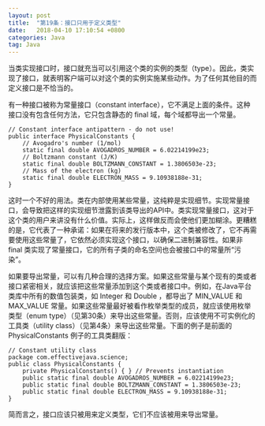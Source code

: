 ```yaml
---
layout: post
title:  "第19条：接口只用于定义类型"
date:   2018-04-10 17:10:54 +0800
categories: Java
tag: Java
---
```



当类实现接口时，接口就充当可以引用这个类的实例的类型（type）。因此，类实现了接口，就表明客户端可以对这个类的实例实施某些动作。为了任何其他目的而定义接口是不恰当的。

有一种接口被称为常量接口（constant interface），它不满足上面的条件。这种接口没有包含任何方法，它只包含静态的 final 域，每个域都导出一个常量。
```
// Constant interface antipattern - do not use!
public interface PhysicalConstants {
    // Avogadro's number (1/mol)
    static final double AVOGADROS_NUMBER = 6.02214199e23;
    // Boltzmann constant (J/K)
    static final double BOLTZMANN_CONSTANT = 1.3806503e-23;
    // Mass of the electron (kg)
    static final double ELECTRON_MASS = 9.10938188e-31;
}
```
这时一个不好的用法。类在内部使用某些常量，这纯粹是实现细节。实现常量接口，会导致把这样的实现细节泄露到该类导出的API中。类实现常量接口，这对于这个类的用户来讲没有什么价值。实际上，这样做反而会使他们更加糊涂。更糟糕的是，它代表了一种承诺：如果在将来的发行版本中，这个类被修改了，它不再需要使用这些常量了，它依然必须实现这个接口，以确保二进制兼容性。如果非 final 类实现了常量接口，它的所有子类的命名空间也会被接口中的常量所“污染”。

如果要导出常量，可以有几种合理的选择方案。如果这些常量与某个现有的类或者接口紧密相关，就应该把这些常量添加到这个类或者接口中。例如，在Java平台类库中所有的数值包装类，如 Integer 和 Double ，都导出了 MIN_VALUE 和 MAX_VALUE 常量。如果这些常量最好被看作枚举类型的成员，就应该使用枚举类型（enum type）（见第30条）来导出这些常量。否则，应该使用不可实例化的工具类（utility class）（见第4条）来导出这些常量。下面的例子是前面的 PhysicalConstants 例子的工具类翻版：
```
// Constant utility class
package com.effectivejava.science;
public class PhysicalConstants {
    private PhysicalConstants() { } // Prevents instantiation
    public static final double AVOGADROS_NUMBER = 6.02214199e23;
    public static final double BOLTZMANN_CONSTANT = 1.3806503e-23;
    public static final double ELECTRON_MASS = 9.10938188e-31;
}
```

简而言之，接口应该只被用来定义类型，它们不应该被用来导出常量。